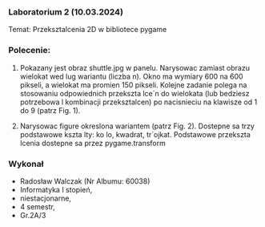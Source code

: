 ### Laboratorium 2 (10.03.2024)
Temat: Przeksztalcenia 2D w bibliotece pygame

### Polecenie: 
1. Pokazany jest obraz shuttle.jpg w panelu. Narysowac zamiast obrazu
wielokat wed lug wariantu (liczba n). Okno ma wymiary 600 na 600 pikseli,
a wielokat ma promien 150 pikseli. Kolejne zadanie polega na stosowaniu
odpowiednich przekszta lce´n do wielokata (lub bedziesz potrzebowa l kombinacji przeksztalcen) po nacisnieciu na klawisze od 1 do 9 (patrz Fig. 1).

2. Narysowac figure okreslona wariantem (patrz Fig. 2). Dostepne sa trzy
podstawowe kszta lty: ko lo, kwadrat, tr´ojkat.
Podstawowe przekszta lcenia dostepne sa przez pygame.transform

### Wykonał
- Radosław Walczak (Nr Albumu: 60038)
- Informatyka I stopień,
- niestacjonarne,
- 4 semestr,
- Gr.2A/3
